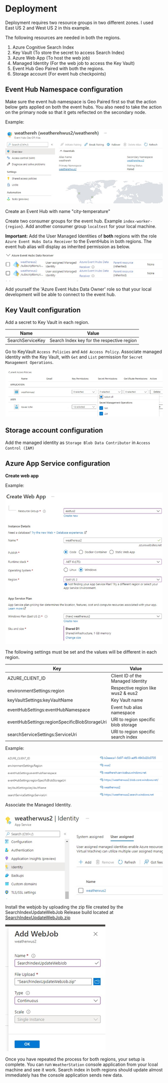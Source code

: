 # Deployment
Deployment requires two resource groups in two different zones. I used East US 2 and West US 2 in this example.

The following resources are needed in both the regions.
1)	Azure Cognitive Search Index
2)	Key Vault (To store the secret to access Search Index)
3)	Azure Web App (To host the web job)
4)	Managed Identity (For the web job to access the Key Vault)
5)	Event Hub Geo Paired with both the regions.
6)  Storage account (For event hub checkpoints)

## Event Hub Namespace configuration
Make sure the event hub namespace is Geo Paired first so that 
the action below gets applied on both the event hubs. You also need to take the action
on the primary node so that it gets reflected on the secondary node.

Example:

![Eventhub geo pairing](EventHubGeoPairing.jpg "Eventhub geo pairing")

Create an Event Hub with name "city-temperature"

Create two consumer groups for the event hub. Example `index-worker-{region}`.
Add another consumer group `localtest` for your local machine.

**Important:** Add the User Managed Identities of **both** regions with the role `Azure Event Hubs Data Receiver` to the EventHubs in both regions.
The event hub alias will display as inherited permission as below.

![Managed Identity on event hub Alias](EventHubAliasHasBothManagedIdentities.jpg "Managed Identity on event hub Alias")

Add yourself the 'Azure Event Hubs Data Owner' role so that your local development will 
be able to connect to the event hub.

## Key Vault configuration

Add a secret to Key Vault in each region.

|Name|Value|
| --- | --- |
|SearchServiceKey| Search Index key for the respective region|

Go to KeyVault `Access Policies` and  `Add Access Policy`.
Associate managed identity with the Key Vault, with `Get` and `List` permission for `Secret Management Operations`.

![Associate the Managed Identity Key Vault](AssignManagedIdentityToKeyVault.jpg "Associate the Managed Identity")

## Storage account configuration
Add the managed identity as `Storage Blob Data Contributor` in `Access Control (IAM)`

## Azure App Service configuration
**Create web app**

Example:

![Create Web App](CreateWebApp.jpg "Create Web App")

The following settings must be set and the values will be different in each region.

|Key|Value|
| --- | --- |
|AZURE_CLIENT_ID| Client ID of the Managed Identity|
|environmentSettings:region|Respective region like wus2 & eus2|
|keyVaultSettings:keyVaultName|Key Vault name|
|eventHubSettings:eventHubNamespace| Event hub alias namespace |
|eventHubSettings:regionSpecificBlobStorageUri| URI to region specific blob storage|
|searchServiceSettings:ServiceUri| URI to region specific search index|

Example:

![App Service configuration](AppServiceConfiguration.jpg "App Service Config")

Associate the Managed Identity.

![Associate the Managed Identity to WebApp](AssignManagedIdentityToWebApp.jpg "Associate the Managed Identity")

Install the webjob by uploading the zip file created by the SearchIndexUpdateWebJob Release build located at
[SearchIndexUpdateWebJob.zip](../SearchIndexUpdateWebJob/PublishOutput/SearchIndexUpdateWebJob.zip)

![Add webjob](AddWebJob.jpg "Add webjob")


Once you have repeated the process for both regions, your setup is complete.
You can run `WeatherStation` console application from your lcoal machine and see it work.
Search index in both regions should update almost immediately has the console application sends new data.
